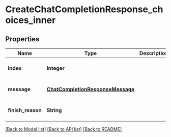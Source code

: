 # CreateChatCompletionResponse_choices_inner
## Properties

| Name | Type | Description | Notes |
|------------ | ------------- | ------------- | -------------|
| **index** | **Integer** |  | [optional] [default to null] |
| **message** | [**ChatCompletionResponseMessage**](ChatCompletionResponseMessage.md) |  | [optional] [default to null] |
| **finish\_reason** | **String** |  | [optional] [default to null] |

[[Back to Model list]](../README.md#documentation-for-models) [[Back to API list]](../README.md#documentation-for-api-endpoints) [[Back to README]](../README.md)

